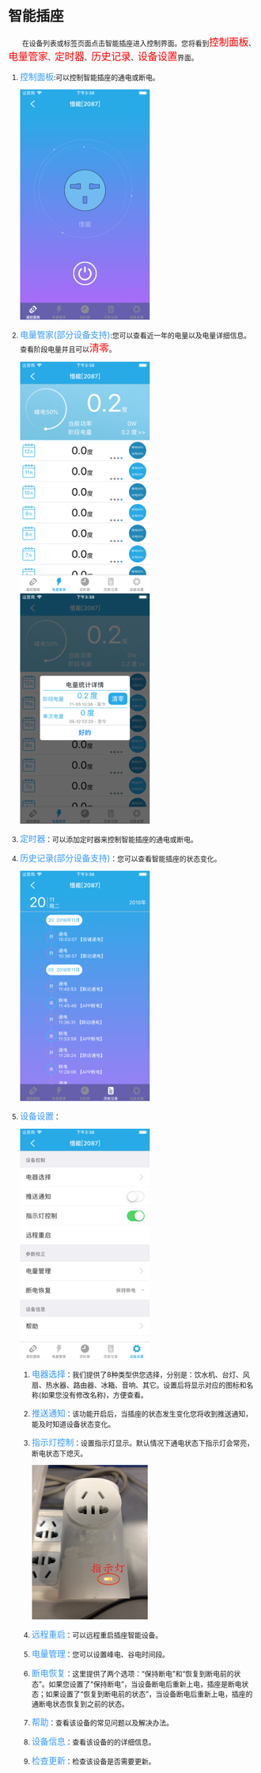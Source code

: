# 智能插座

&emsp;&emsp;在设备列表或标签页面点击智能插座进入控制界面。您将看到<font style='color:#ff0000;font-size:20px'>控制面板</font>、<font style='color:#ff0000;font-size:20px'>电量管家</font>、<font style='color:#ff0000;font-size:20px'>定时器</font>、<font style='color:#ff0000;font-size:20px'>历史记录</font>、<font style='color:#ff0000;font-size:20px'>设备设置</font>界面。

1. <font style='color:#3699ff;font-size:17px'>控制面板</font>:可以控制智能插座的通电或断电。

	<img src="../images/WiFi/悟能/控制界面.png" width = "262" height = "465">
	
2. <font style='color:#3699ff;font-size:17px'>电量管家(部分设备支持)</font>:您可以查看近一年的电量以及电量详细信息。查看阶段电量并且可以<font style='color:#ff0000;font-size:20px'>清零</font>。

	<img src="../images/WiFi/悟能/电量管家.png" width = "262" height = "465">
	
	<img src="../images/WiFi/悟能/阶段电量.png" width = "262" height = "465">
	
3. <font style='color:#3699ff;font-size:17px'>定时器</font>：可以添加定时器来控制智能插座的通电或断电。
4. <font style='color:#3699ff;font-size:17px'>历史记录(部分设备支持)</font>：您可以查看智能插座的状态变化。

	<img src="../images/WiFi/悟能/历史记录.png" width = "262" height = "465">
	
5. <font style='color:#3699ff;font-size:17px'>设备设置</font>：

	<img src="../images/WiFi/悟能/设备设置.png" width = "262" height = "465">

	1. <font style='color:#3699ff;font-size:17px'>电器选择</font>：我们提供了8种类型供您选择，分别是：饮水机、台灯、风扇、热水器、路由器、冰箱、音响、其它。设置后将显示对应的图标和名称(如果您没有修改名称)，方便查看。
	2. <font style='color:#3699ff;font-size:17px'>推送通知</font>：该功能开启后，当插座的状态发生变化您将收到推送通知，能及时知道设备状态变化。
	3. <font style='color:#3699ff;font-size:17px'>指示灯控制</font>：设置指示灯显示。默认情况下通电状态下指示灯会常亮，断电状态下熄灭。

		<img src="../images/WiFi/悟能/指示灯.png" width = "234" height = "312">
		
	4. <font style='color:#3699ff;font-size:17px'>远程重启</font>：可以远程重启插座智能设备。
	5. <font style='color:#3699ff;font-size:17px'>电量管理</font>：您可以设置峰电、谷电时间段。
	6. <font style='color:#3699ff;font-size:17px'>断电恢复</font>：这里提供了两个选项：“保持断电”和“恢复到断电前的状态”。如果您设置了“保持断电”，当设备断电后重新上电，插座是断电状态；如果设置了“恢复到断电前的状态”，当设备断电后重新上电，插座的通断电状态恢复到之前的状态。
	7. <font style='color:#3699ff;font-size:17px'>帮助</font>：查看该设备的常见问题以及解决办法。
	8. <font style='color:#3699ff;font-size:17px'>设备信息</font>：查看该设备的的详细信息。
	9. <font style='color:#3699ff;font-size:17px'>检查更新</font>：检查该设备是否需要更新。


